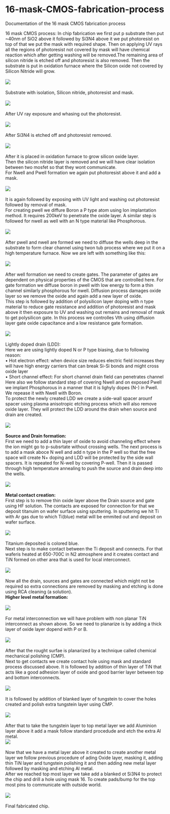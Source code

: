 # 16-mask-CMOS-fabrication-process
Documentation of the 16 mask CMOS fabrication process

16 mask CMOS process:
In chip fabrication we first put p substrate then put ~40nm of SiO2 above it followed by Si3N4 above it we put photoresist on top of that we put the mask with required shape. Then on applying UV rays all the regions of photoresist not covered by mask will have chemical reaction which after getting washing will be removed.The remaining area of silicon nitride is etched off and photoresist is also removed. Then the substrate is put in oxidation furnace where the Silicon oxide not covered by Silicon Nitride will grow. \
\
![](Images/D3_1.png) \
\
Substrate with isolation, Silicon nitride, photoresist and mask. \
\
![](Images/D3_2.png) \
\
After UV ray exposure and whasing out the photoresist. \
\
![](Images/D3_3.png) \
\
After Si3N4 is etched off and photoresist removed. \
\
![](Images/D3_4.png) \
\
After it is placed in oxidation furnace to grow silicon oxide layer. \
Then the silicon nitride layer is removed and we will have clear isolation between two mosfet so that they wont communicate. \
For Nwell and Pwell formation we again put photoresist above it and add a mask. \
\
![](Images/D3_5.png) \
\
It is again followed by exposing with UV light and washing out photoresist followed by removal of mask. \
For creating pwell we diffure Boron a P type atom using Ion implantation method. It requires 200keV to penetrate the oxide layer. A similar step is followed for nwell as well with an N type material like Phosphorous. \
\
![](Images/D3_6.png) \
\
After pwell and nwell are formed we need to diffuse the wells deep in the substrate to form clear channel using twon tub process where we put it on a high temperature furnace. Now we are left with something like this: \
\
![](Images/D3_7.png) \
\
After well formation we need to create gates. The parameter of gates are dependent on physical properties of the CMOS that are controlled here. For gate formation we diffuse boron in pwell with low energy to form a thin channel similarly phosphorous for nwell. Diffusion process damages oxide layer so we remove the oxide and again add a new layer of oxide. \
This step is followed by addition of polysilicon layer doping with n type material to reduce gate resistance and addition of photoresist and mask above it then exposure to UV and washing out remains and removal of mask to get polysilicon gate. In this process we controlles Vth using diffusion layer gate oxide capacitance and a low resistance gate formation. \
\
![](Images/D3_8.png) \
\
Lightly doped drain (LDD): \
Here we are using lightly doped N or P type biasing, due to following reason: \
•	Hot electron effect: when device size reduces electric field increases they will have high energy carriers that can break Si-Si bonds and might cross oxide layer \
•	Short channel effect: For short channel drain field can penetrates channel \
Here also we follow standard step of covering Nwell and on exposed Pwell we implant Phosphorous in a manner that it is lighyly dopes (N-) in Pwell. We repease it with Nwell with Boron. \
To protect the newly created LDD we create a side-wall spacer arounf spacer using plasma anisotropic etching process which will also remove oxide layer. They will protect the LDD around the drain when source and drain are created. \
\
![](Images/D3_9.png) \
\
**Source and Drain formation:** \
First we need to add a thin layer of oxide to avoid channeling effect where the ion might go to p-subsrtate without crossing wells. The next process is to add a mask aboce N well and add n type in the P well so that the free space will create N+ doping and LDD will be protected by the side wall spacers. It is repeated for N-well by covering P-well. Then it is passed through high temperature annealing to push the source and drain deep into the wells. \
\
![](Images/D3_10.png) \
\
**Metal contact creation:** \
First step is to remove thin oxide layer above the Drain source and gate using HF solution. The contacts are exposed for connection for that we deposit titanuim on wafer surface using sputtering. In sputtering we hit Ti with Ar gas due to which Ti(blue) metal will be emmited out and deposit on wafer surface. \
\
![](Images/D3_11.png) \
\
Titanium deposited is colored blue. \
Next step is to make contact between the Ti deposit and connects. For that waferis heated at 650-700C in N2 atmosphere and it creates contact and TiN formed on other area that is used for local interconnect. \
\
![](Images/D3_12.png) \
\
Now all the drain, sources and gates are connected which might not be required so extra connections are removed by masking and etching is done using RCA cleaning (a solution). \
**Higher level metal formation:** \
\
![](Images/D3_13.png) \
\
For metal interconnection we will have problem with non planar TiN interconnect as shown above. So we need to planarize is by adding a thick layer of oxide layer dopend with P or B. \
\
![](Images/D3_14.png) \
\
After that the rought surfae is planarized by a technique called chemical mechanical polishing (CMP). \
Next to get contacts we create contact hole using mask and standard process discussed above. It is followed by addition of thin layer of TiN that acts like a good adhesion layer of oxide and good barrier layer between top and bottom interconnects. \
\
![](Images/D3_15.png) \
\
It is followed by addition of blanked layer of tungstein to cover the holes created and polish extra tungstein layer using CMP. \
\
![](Images/D3_16.png) \
\
After that to take the tungstein layer to top metal layer we add Aluminion layer above it add a mask follow standard procedude and etch the extra Al metal. 
\
![](Images/D3_17.png) \
\
Now that we have a metal layer above it created to create another metal layer we follow previous procedure of ading Oxide layer, masking it, adding thin TiN layer and tungstein polishing it and then adding new metal layer followed by masking and etching Al metal. \
After we reached top most layer we take add a blanked ot Si3N4 to protect the chip and drill a hole using mask 16. To create pads/bump for the top most pins to communicate with outside world. \
\
![](Images/D3_18.png) \
\
Final fabricated chip.

